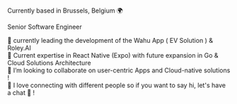 Currently based in Brussels, Belgium 🌍  

Senior Software Engineer 

🔭 currently leading the development of the Wahu App ( EV Solution ) & Roley.AI <br/>
🌱 Current expertise in React Native (Expo) with future expansion in Go & Cloud Solutions Architecture<br/>
👯 I’m looking to collaborate on user-centric Apps and Cloud-native solutions !<br/>
💬 I love connecting with different people so if you want to say hi, let's have a chat 🧠 !<br/>
 
